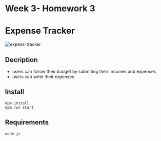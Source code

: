 # Week 3- Homework 3

# Expense Tracker

![expens-tracker](https://user-images.githubusercontent.com/100119877/187080675-0b6b654a-adde-4f72-af51-216ceead39c3.gif)


## Decription
- users can follow their budget by submiting their incomes and expenses
- users can write their expenses

## Install
```javascrıpt
npm install
npm run start
```

## Requirements
```javascrıpt
node js
```

